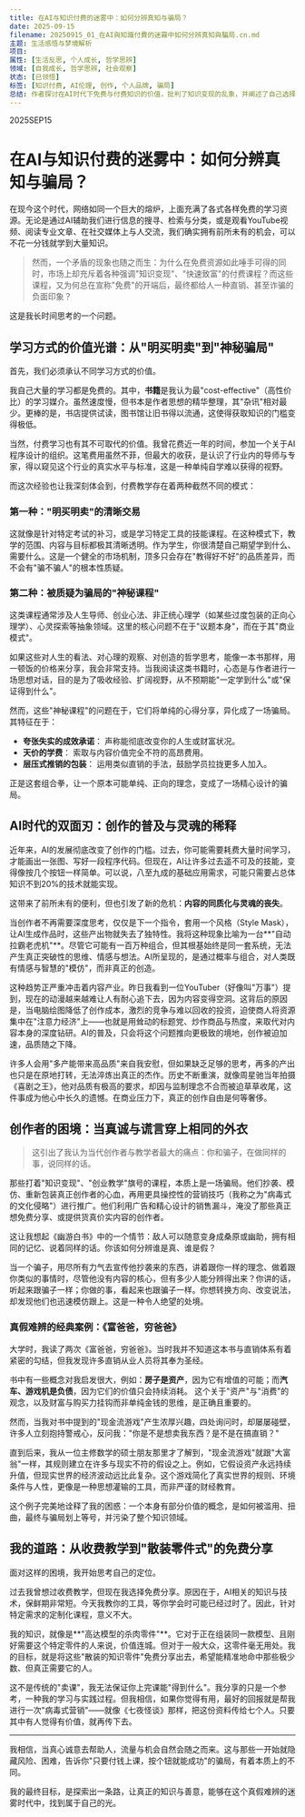 ```yaml
---
title: 在AI与知识付费的迷雾中：如何分辨真知与骗局？
date: 2025-09-15
filename: 20250915_01_在AI與知識付費的迷霧中如何分辨真知與騙局.cn.md
主题: 生活感悟与梦境解析
项目: 
属性: [生活反思, 个人成长, 哲学思辨]
领域: [自我成长, 哲学思辨, 社会观察]
状态: [已领悟]
标签: [知识付费, AI伦理, 创作, 个人品牌, 骗局]
总结: 作者探讨在AI时代下免费与付费知识的价值，批判了知识变现的乱象，并阐述了自己选择以免费、精准、分享的方式传播知识的道路。
---
```


2025SEP15
# 在AI与知识付费的迷雾中：如何分辨真知与骗局？

在现今这个时代，网络如同一个巨大的熔炉，上面充满了各式各样免费的学习资源。无论是通过AI辅助我们进行信息的搜寻、检索与分类，或是观看YouTube视频、阅读专业文章、在社交媒体上与人交流，我们确实拥有前所未有的机会，可以不花一分钱就学到大量知识。

> 然而，一个矛盾的现象也随之而生：为什么在免费资源如此唾手可得的同时，市场上却充斥着各种强调"知识变现"、"快速致富"的付费课程？而这些课程，又为何总在宣称"免费"的开端后，最终都给人一种直销、甚至诈骗的负面印象？

这是我长时间思考的一个问题。

## 学习方式的价值光谱：从"明买明卖"到"神秘骗局"

首先，我们必须承认不同学习方式的价值。

我自己大量的学习都是免费的。其中，**书籍**是我认为最"cost-effective"（高性价比）的学习媒介。虽然速度慢，但书本是作者思想的精华整理，其"杂讯"相对最少。更棒的是，书店提供试读，图书馆让旧书得以流通，这使得获取知识的门槛变得极低。

当然，付费学习也有其不可取代的价值。我曾花费近一年的时间，参加一个关于AI程序设计的组织。这笔费用虽然不菲，但最大的收获，是认识了行业内的导师与专家，得以窥见这个行业的真实水平与标准，这是一种单纯自学难以获得的视野。

而这次经验也让我深刻体会到，付费教学存在着两种截然不同的模式：

### 第一种："明买明卖"的清晰交易
这就像是针对特定考试的补习，或是学习特定工具的技能课程。在这种模式下，教学的范围、内容与目标都极其清晰透明。作为学生，你很清楚自己期望学到什么、需要什么。这是一个健全的市场机制，顶多只会存在"教得好不好"的品质差异，而不会有"骗不骗人"的根本性质疑。

### 第二种：被质疑为骗局的"神秘课程"
这类课程通常涉及人生导师、创业心法、非正统心理学（如某些过度包装的正向心理学）、心灵探索等抽象领域。这里的核心问题不在于"议题本身"，而在于其"商业模式"。

如果这些对人生的看法、对心理的观察、对创造的哲学思考，能像一本书那样，用一顿饭的价格来分享，我会非常支持。当我阅读这类书籍时，心态是与作者进行一场思想对话，目的是为了吸收经验、扩阔视野，从不预期能"一定学到什么"或"保证得到什么"。

然而，这些"神秘课程"的问题在于，它们将单纯的心得分享，异化成了一场骗局。其特征在于：

- **夸张失实的成效承诺**： 声称能彻底改变你的人生或财富状况。
- **天价的学费**： 索取与内容价值完全不符的高昂费用。
- **层压式推销的包装**： 运用类似直销的手法，鼓励学员拉拢更多人加入。

正是这套组合拳，让一个原本可能单纯、正向的理念，变成了一场精心设计的骗局。

## AI时代的双面刃：创作的普及与灵魂的稀释

近年来，AI的发展彻底改变了创作的门槛。过去，你可能需要耗费大量时间学习，才能画出一张图、写好一段程序代码。但现在，AI让许多过去遥不可及的技能，变得像按几个按钮一样简单。可以说，八至九成的基础应用需求，可能只需要占总体知识不到20%的技术就能实现。

这带来了前所未有的便利，但也引发了新的危机：**内容的同质化与灵魂的丧失**。

当创作者不再需要深度思考，仅仅是下一个指令，套用一个风格（Style Mask），让AI生成作品时，这些产出物就失去了独特性。我将这种现象比喻为一台**"自动拉霸老虎机"**。尽管它可能有一百万种组合，但其根基始终是同一套系统，无法产生真正突破性的思维、情感与想法。AI所呈现的，是通过概率与组合，对人类既有情感与智慧的"模仿"，而非真正的创造。

这种趋势正严重冲击着内容产业。昨日我看到一位YouTuber（好像叫"万事"）提到，现在的动漫越来越难让人有耐心追下去，因为内容变得空洞。这背后的原因是，当电脑绘图降低了创作成本，激烈的竞争与难以回收的投资，迫使商人将资源集中在"注意力经济"上——也就是用耸动的标题党、炒作商品与热度，来取代对内容本身的深度钻研。AI的普及，只会将这个问题推向更极致的境地，创作被迫加速，品质随之下降。

许多人会用"多产能带来高品质"来自我安慰，但如果缺乏足够的思考，再多的产出也只是在原地打转，无法淬炼出真正的杰作。历史不断重演，就像周星驰当年拍摄《喜剧之王》，他对品质有极高的要求，却因与监制理念不合而被迫草草收尾，这件事成为他心中长久的遗憾。在商业压力下，真正的创作自由是何等奢侈。

## 创作者的困境：当真诚与谎言穿上相同的外衣

> 这引出了我认为当代创作者与教学者最大的痛点：你和骗子，在做同样的事，说同样的话。

那些打着"知识变现"、"创业教学"旗号的课程，本质上是一场骗局。他们抄袭、模仿、重新包装真正创作者的心血，再用更具操控性的营销技巧（我称之为"病毒式的文化侵略"）进行推广。他们利用广告和精心设计的销售漏斗，淹没了那些真正想免费分享、或提供货真价实内容的创作者。

这让我想起《幽游白书》中的一个情节：敌人可以随意变身成桑原或幽助，拥有相同的记忆、说着同样的话。你该如何分辨谁是真、谁是假？

当一个骗子，用尽所有力气去宣传他抄袭来的东西，讲着跟你一样的理念、做着跟你类似的事情时，尽管他没有内容的核心，但有多少人能分辨得出来？你讲的话，听起来跟骗子一样；你做的事，看起来也跟骗子一样。你想转换方向、改变说法，却发现他们也迅速模仿跟上。这是一种令人绝望的处境。

### 真假难辨的经典案例：《富爸爸，穷爸爸》

大学时，我读了两次《富爸爸，穷爸爸》。当时我并不知道这本书与直销体系有着紧密的勾结，但我发现许多直销从业人员将其奉为圣经。

书中有一些概念对我启发很大，例如：**房子是资产**，因为它有增值的可能；而**汽车、游戏机是负债**，因为它们的价值只会持续消耗。 这个关于"资产"与"消费"的观念，以及财富与购买力挂钩而非单纯金钱的思维，是正确且重要的。

然而，当我对书中提到的"现金流游戏"产生浓厚兴趣，四处询问时，却屡屡碰壁，许多人立刻抱持警戒心，反问我："你是不是想卖我东西？是不是在搞直销？"

直到后来，我从一位主修数学的硕士朋友那里才了解到，"现金流游戏"就跟"大富翁"一样，其规则建立在许多与现实不符的假设之上。例如，它假设资产永远持续升值，但现实世界的经济波动远比此复杂。这个游戏简化了真实世界的规则、环境条件与人性，更像是一种思想灌输的工具，而非严谨的财经教育。

这个例子完美地诠释了我的困惑：一个本身有部分价值的概念，是如何被滥用、扭曲，最终与骗局划上等号，并污染了整个知识领域。

## 我的道路：从收费教学到"散装零件式"的免费分享

面对这样的困境，我开始思考自己的定位。

过去我曾想过收费教学，但现在我选择免费分享。原因在于，AI相关的知识与技术，保鲜期非常短。今天我教你的工具，等你学会时可能已经过时了。因此，针对特定需求的定制化课程，意义不大。

我的知识，就像是**"高达模型的杀肉零件"**。它对于正在组装同一款模型、且刚好需要这个特定零件的人来说，价值连城。但对于一般大众，这零件毫无用处。我的目标，就是将这些"散装的知识零件"免费分享出去，希望能精准地命中那些极少数、但真正需要它的人。

这不是传统的"卖课"，我无法保证你上完课能"得到什么"。我分享的只是一个参考，一种我的学习与实践过程。但我相信，如果你觉得有用，最好的回报就是帮我进行一次"病毒式营销"——就像《七夜怪谈》那样，把这份资料传给七个人。只要其中有人觉得有价值，就再传下去。

---

我相信，当真心诚意去帮助人，流量与机会自然会随之而来。这与那些一开始就隐藏风险、困难，告诉你"只要付钱上课，按个钮就能成功"的骗局，有着本质上的不同。

我的最终目标，是探索出一条路，让真正的知识与善意，能够在这个真假难辨的迷雾时代中，找到属于自己的光。